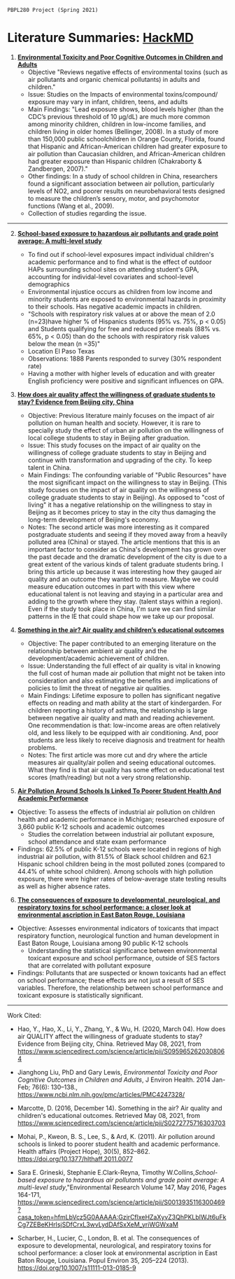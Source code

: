 `PBPL280 Project (Spring 2021)`
# Literature Summaries: [HackMD](https://hackmd.io/@Laura786/S15WsEJ__/edit)


1. [**Environmental Toxicity and Poor Cognitive Outcomes in Children and Adults**](https://www.ncbi.nlm.nih.gov/pmc/articles/PMC4247328/) 
    * Objective "Reviews negative effects of environmental toxins (such as air pollutants and organic chemical pollutants) in adults and children."
    * Issue: Studies on the Impacts of environmental toxins/compound/ exposure may vary in infant, children, teens, and adults 
    * Main Findings: "Lead exposure shows, blood levels higher (than the CDC’s previous threshold of 10 μg/dL) are much more common among minority children, children in low-income families, and children living in older homes (Bellinger, 2008). In a study of more than 150,000 public schoolchildren in Orange County, Florida, found that Hispanic and African-American children had greater exposure to air pollution than Caucasian children, and African-American children had greater exposure than Hispanic children (Chakraborty & Zandbergen, 2007)."
    * Other findings: In a study of school children in China, researchers found a significant association between air pollution, particularly levels of NO2, and poorer results on neurobehavioral tests designed to measure the children’s sensory, motor, and psychomotor functions (Wang et al., 2009).
    * Collection of studies regarding the issue. 
    
----
2. [**School-based exposure to hazardous air pollutants and grade point average: A multi-level study**](https://www.sciencedirect.com/science/article/pii/S0013935116300469?casa_token=hfmLbVcz5G0AAAAA:GzirCflxeHZaXyvZ3QhPKLblWJt6uFkCg7ZEBeKHrIsjSDfCrxL3wvLydDAfSxXeM_yriWGWxaM)

    * To find out if school-level exposures impact individual children's academic performance and to find what is the effect of outdoor HAPs surrounding school sites on attending student's GPA, accounting for individal-level covariates and school-level demographics
    * Environmental injustice occurs as children from low income and minority students are exposed to environmental hazards in proximity to their schools. Has negative academic impacts in children. 
    * "Schools with respiratory risk values at or above the mean of 2.0 (n=23)have higher % of Hispanics students (95% vs. 75%, p < 0.05) and Students qualifying for free and reduced price meals (88% vs. 65%, p < 0.05) than do the schools with respiratory risk values below the mean (n =35)"
    * Location El Paso Texas  
    * Observations: 1888 Parents responded to survey (30% respondent rate) 
    * Having a mother with higher levels of education and with greater English proficiency were positive and significant influences on GPA.

3. [**How does air quality affect the willingness of graduate students to stay? Evidence from Beijing city, China**](https://www.sciencedirect.com/science/article/pii/S0959652620308064?casa_token=4vpCEs4gx84AAAAA:1HlR6NkQv0shFWPxbfsxktYSZnqcwjLtErBr1BfjDhazmtGbAoGZDwVLjX6NDEvDXFvYVhf6Fw)
    * Objective: Previous literature mainly focuses on the impact of air pollution on human health and society. However, it is rare to specially study the effect of urban air pollution on the willingness of local college students to stay in Beijing after graduation.
    * Issue: This study focuses on the impact of air quality on the willingness of college graduate students to stay in Beijing and continue with transformation and upgrading of the city. To keep talent in China.
    * Main Findings: The confounding variable of "Public Resources" have the most significant impact on the willingness to stay in Beijing. (This study focuses on the impact of air quality on the willingness of college graduate students to stay in Beijing). As opposed to "cost of living" it has a negative relationship on the willingness to stay in Beijing as it becomes pricey to stay in the city thus damaging the long-term development of Beijing's economy.
    * Notes: The second article was more interesting as it compared postgraduate students and seeing if they moved away from a heavily polluted area (China) or stayed. The article mentions that this is an important factor to consider as China's development has grown over the past decade and the dramatic development of the city is due to a great extent of the various kinds of talent graduate students bring. I bring this article up because it was interesting how they gauged air quality and an outcome they wanted to measure. Maybe we could measure education outcomes in part with this view where educational talent is not leaving and staying in a particular area and adding to the growth where they stay. (talent stays within a region). Even if the study took place in China, I'm sure we can find similar patterns in the IE that could shape how we take up our proposal.

4. [**Something in the air? Air quality and children’s educational outcomes**](https://www.sciencedirect.com/science/article/abs/pii/S0272775716303703?casa_token=ugeiFu02DpMAAAAA:P15cDtFA3bgdeg3-2FniGlhUfUHSGnX3HdTJL8XVao134fFflk_wIx5mOBFca2HT66XmEQb9lg)
    * Objective: The paper contributed to an emerging literature on the relationship between ambient air quality and the development/academic achievement of children.
    * Issue: Understanding the full effect of air quality is vital in knowing the full cost of  human made air pollution that might not be taken into consideration and also estimating the benefits and implications of policies to limit the threat of negative air qualities.
    * Main Findings: Lifetime exposure to pollen has significant negative effects on reading and math ability at the start of kindergarden. For children reporting a history of asthma, the relationship is large between negative air quality and math and reading achievement.  One recommendation is that: low-income areas are often relatively old, and less likely to be equipped with air conditioning. And, poor students are less likely to receive diagnosis and treatment for health problems.
    * Notes: The first article was more cut and dry where the article measures air quality/air pollen and seeing educational outcomes. What they find is that air quality has some effect on educational test scores (math/reading) but not a very strong relationship.

5. [**Air Pollution Around Schools Is Linked To Poorer Student Health And Academic Performance**](https://www.healthaffairs.org/doi/abs/10.1377/hlthaff.2011.0077)

* Objective: To assess the effects of industrial air pollution on children health and academic performance in Michigan; researched exposure of 3,660 public K-12 schools and academic outcomes
    * Studies the correlation between industrial air pollutant exposure, school attendance and state exam performance
* Findings: 62.5% of public K-12 schools were located in regions of high industrial air pollution, with 81.5% of Black school children and 62.1 Hispanic school children being in the most polluted zones (compared to 44.4% of white school children). Among schools with high pollution exposure, there were higher rates of below-average state testing results as well as higher absence rates.

6. [**The consequences of exposure to developmental, neurological, and respiratory toxins for school performance: a closer look at environmental ascription in East Baton Rouge, Louisiana**](https://link.springer.com/article/10.1007/s11111-013-0185-9)

* Objective: Assesses environmental indicators of toxicants that impact respiratory function, neurological function and human development in East Baton Rouge, Louisiana among 90 public K-12 schools
    * Understanding the statistical significance between environmental toxicant exposure and school performance, outside of SES factors that are correlated with pollutant exposure
* Findings: Pollutants that are suspected or known toxicants had an effect on school performance; these effects are not just a result of SES variables. Therefore, the relationship between school performance and toxicant exposure is statistically significant. 




---
Work Cited: 

* Hao, Y., Hao, X., Li, Y., Zhang, Y., &amp; Wu, H. (2020, March 04). How does air QUALITY affect the willingness of graduate students to stay? Evidence from Beijing city, China. Retrieved May 08, 2021, from https://www.sciencedirect.com/science/article/pii/S0959652620308064
 
* Jianghong Liu, PhD and Gary Lewis, *Environmental Toxicity and Poor Cognitive Outcomes in Children and Adults*, J Environ Health. 2014 Jan-Feb; 76(6): 130–138., https://www.ncbi.nlm.nih.gov/pmc/articles/PMC4247328/  

* Marcotte, D. (2016, December 14). Something in the air? Air quality and children's educational outcomes. Retrieved May 08, 2021, from https://www.sciencedirect.com/science/article/pii/S0272775716303703

* Mohai, P., Kweon, B. S., Lee, S., & Ard, K. (2011). Air pollution around schools is linked to poorer student health and academic performance. Health affairs (Project Hope), 30(5), 852–862. https://doi.org/10.1377/hlthaff.2011.0077

* Sara E. Grineski, Stephanie E.Clark-Reyna, Timothy W.Collins,*School-based exposure to hazardous air pollutants and grade point average: A multi-level study*,"Environmental Research Volume 147, May 2016, Pages 164-171, https://www.sciencedirect.com/science/article/pii/S0013935116300469?casa_token=hfmLbVcz5G0AAAAA:GzirCflxeHZaXyvZ3QhPKLblWJt6uFkCg7ZEBeKHrIsjSDfCrxL3wvLydDAfSxXeM_yriWGWxaM

* Scharber, H., Lucier, C., London, B. et al. The consequences of exposure to developmental, neurological, and respiratory toxins for school performance: a closer look at environmental ascription in East Baton Rouge, Louisiana. Popul Environ 35, 205–224 (2013). https://doi.org/10.1007/s11111-013-0185-9
